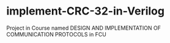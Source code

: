 implement-CRC-32-in-Verilog
===========================

Project in Course named DESIGN AND IMPLEMENTATION OF COMMUNICATION PROTOCOLS in FCU
